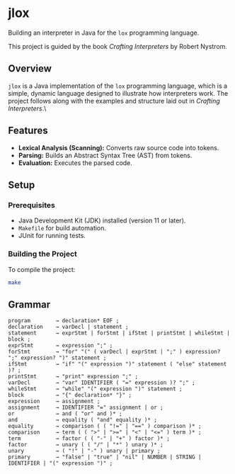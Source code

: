 # jlox

Building an interpreter in Java for the `lox` programming language.

This project is guided by the book *Crafting Interpreters* by Robert Nystrom.

## Overview

`jlox` is a Java implementation of the `lox` programming language, which is a simple, dynamic language designed to illustrate how interpreters work. The project follows along with the examples and structure laid out in *Crafting Interpreters*.\

## Features

- **Lexical Analysis (Scanning):** Converts raw source code into tokens.
- **Parsing:** Builds an Abstract Syntax Tree (AST) from tokens.
- **Evaluation:** Executes the parsed code.

## Setup

### Prerequisites

- Java Development Kit (JDK) installed (version 11 or later).
- `Makefile` for build automation.
- JUnit for running tests.

### Building the Project

To compile the project:

```bash
make
```

## Grammar

```
program        → declaration* EOF ;
declaration    → varDecl | statement ;
statement      → exprStmt | forStmt | ifStmt | printStmt | whileStmt | block ;
exprStmt       → expression ";" ;
forStmt        → "for" "(" ( varDecl | exprStmt | ";" ) expression? ";" expression? ")" statement ;
ifStmt         → "if" "(" expression ")" statement ( "else" statement )? ;
printStmt      → "print" expression ";" ;
varDecl        → "var" IDENTIFIER ( "=" expression )? ";" ;
whileStmt      → "while" "(" expression ")" statement ;
block          → "{" declaration* "}" ;
expression     → assignment ;
assignment     → IDENTIFIER "=" assignment | or ;
or             → and ( "or" and )* ;
and            → equality ( "and" equality )* ;
equality       → comparison ( ( "!=" | "==" ) comparison )* ;
comparison     → term ( ( ">" | ">=" | "<" | "<=" ) term )* ;
term           → factor ( ( "-" | "+" ) factor )* ;
factor         → unary ( ( "/" | "*" ) unary )* ;
unary          → ( "!" | "-" ) unary | primary ;
primary        → "false" | "true" | "nil" | NUMBER | STRING | IDENTIFIER | "(" expression ")" ;
```
